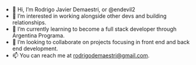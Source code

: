 - 👋 Hi, I’m Rodrigo Javier Demaestri, or @endevil2
- 👀 I’m interested in working alongside other devs and building relationships.
- 🌱 I’m currently learning to become a full stack developer through Argentina Programa.
- 💞️ I’m looking to collaborate on projects focusing in front end and back end development.
- 📫 You can reach me at rodrigodemaestri@gmail.com.
